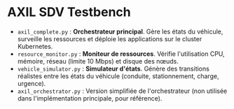 # AXIL SDV Testbench 

- `axil_complete.py` : **Orchestrateur principal**. Gère les états du véhicule, surveille les ressources et déploie les applications sur le cluster Kubernetes.
- `resource_monitor.py` : **Moniteur de ressources**. Vérifie l'utilisation CPU, mémoire, réseau (limite 10 Mbps) et disque des nœuds.
- `vehicle_simulator.py` : **Simulateur d'états**. Génère des transitions réalistes entre les états du véhicule (conduite, stationnement, charge, urgence).
- `axil_orchestrator.py` : Version simplifiée de l'orchestrateur (non utilisée dans l'implémentation principale, pour référence).